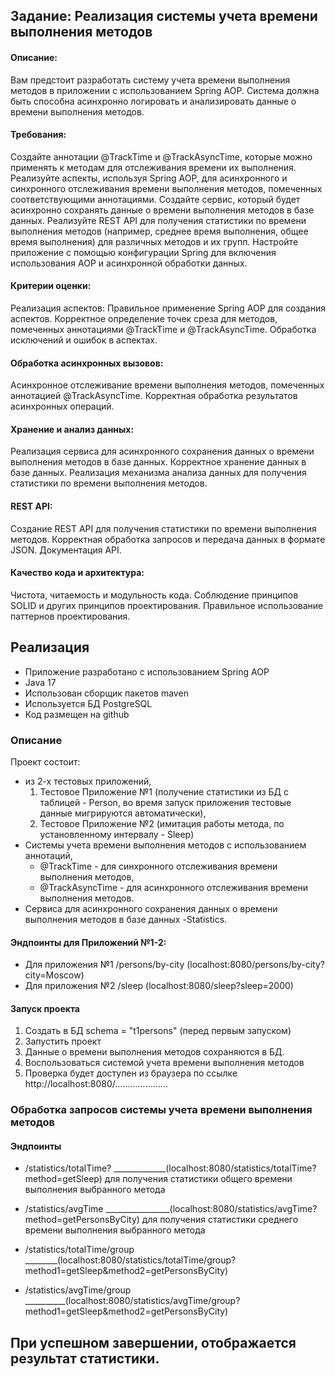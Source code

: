 ## Задание: Реализация системы учета времени выполнения методов

#### Описание:
Вам предстоит разработать систему учета времени выполнения методов в приложении с использованием Spring AOP. Система должна быть способна асинхронно логировать и анализировать данные о времени выполнения методов.

#### Требования:
Создайте аннотации @TrackTime и @TrackAsyncTime, которые можно применять к методам для отслеживания времени их выполнения.
Реализуйте аспекты, используя Spring AOP, для асинхронного и синхронного отслеживания времени выполнения методов, помеченных соответствующими аннотациями.
Создайте сервис, который будет асинхронно сохранять данные о времени выполнения методов в базе данных.
Реализуйте REST API для получения статистики по времени выполнения методов (например, среднее время выполнения, общее время выполнения) для различных методов и их групп.
Настройте приложение с помощью конфигурации Spring для включения использования AOP и асинхронной обработки данных.

#### Критерии оценки:
Реализация аспектов:
Правильное применение Spring AOP для создания аспектов.
Корректное определение точек среза для методов, помеченных аннотациями @TrackTime и @TrackAsyncTime.
Обработка исключений и ошибок в аспектах.

#### Обработка асинхронных вызовов:
Асинхронное отслеживание времени выполнения методов, помеченных аннотацией @TrackAsyncTime.
Корректная обработка результатов асинхронных операций.

#### Хранение и анализ данных:
Реализация сервиса для асинхронного сохранения данных о времени выполнения методов в базе данных.
Корректное хранение данных в базе данных.
Реализация механизма анализа данных для получения статистики по времени выполнения методов.

#### REST API:
Создание REST API для получения статистики по времени выполнения методов.
Корректная обработка запросов и передача данных в формате JSON.
Документация API.

#### Качество кода и архитектура:
Чистота, читаемость и модульность кода.
Соблюдение принципов SOLID и других принципов проектирования.
Правильное использование паттернов проектирования.

## Реализация
- Приложение разработано с использованием Spring AOP 
- Java 17
- Использован сборщик пакетов maven
- Используется БД PostgreSQL 
- Код размещен на github

### Описание

Проект состоит:

-  из 2-х тестовых  приложений,
     1. Тестовое Приложение №1 (получение статистики из БД c таблицей - Person, во время запуск приложения тестовые данные мигрируются автоматически),
     2. Тестовое Приложение №2 (имитация работы метода, по установленному интервалу - Sleep)
- Системы учета времени выполнения методов с использованием аннотаций,
     - @TrackTime - для  синхронного отслеживания времени выполнения методов,
     - @TrackAsyncTime - для асинхронного  отслеживания времени выполнения методов.
- Сервиса для асинхронного сохранения данных о времени выполнения методов в базе данных -Statistics.

#### Эндпоинты для Приложений №1-2:
- Для приложения №1    /persons/by-city  (localhost:8080/persons/by-city?city=Moscow)
- Для приложения №2    /sleep            (localhost:8080/sleep?sleep=2000)

#### Запуск проекта 

1. Создать в БД schema = "t1persons" (перед первым запуском)
2. Запустить проект
3. Данные о времени выполнения методов сохраняются в БД.
4. Воспользоваться системой учета времени выполнения методов
5. Проверка будет доступен из браузера по ссылке http://localhost:8080/.....................

### Обработка запросов системы учета времени выполнения методов

#### Эндпоинты 
- /statistics/totalTime? _____________(localhost:8080/statistics/totalTime?method=getSleep) 
   для получения статистики общего времени выполнения выбранного метода 

- /statistics/avgTime ________________(localhost:8080/statistics/avgTime?method=getPersonsByCity)
   для получения статистики среднего времени выполнения выбранного метода

- /statistics/totalTime/group ________(localhost:8080/statistics/totalTime/group?method1=getSleep&method2=getPersonsByCity)
  
- /statistics/avgTime/group __________(localhost:8080/statistics/avgTime/group?method1=getSleep&method2=getPersonsByCity)

## При успешном завершении, отображается результат статистики.